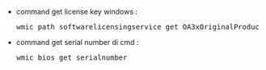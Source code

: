 <ul>
<li>command get license key windows :
  <pre>wmic path softwarelicensingservice get OA3xOriginalProductKey</pre></li>
<li>command get serial number di cmd : 
  <pre>wmic bios get serialnumber</pre></li>
</ul>
